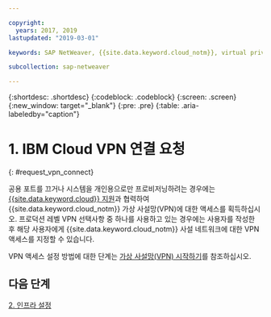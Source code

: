 ```yaml
---

copyright:
  years: 2017, 2019
lastupdated: "2019-03-01"

keywords: SAP NetWeaver, {{site.data.keyword.cloud_notm}}, virtual private network, VPN

subcollection: sap-netweaver

---
```


{:shortdesc: .shortdesc}
{:codeblock: .codeblock}
{:screen: .screen}
{:new_window: target="_blank"}
{:pre: .pre}
{:table: .aria-labeledby="caption"}

# 1. IBM Cloud VPN 연결 요청
{: #request_vpn_connect}

공용 포트를 끄거나 시스템을 개인용으로만 프로비저닝하려는 경우에는 [{{site.data.keyword.cloud}} 지원](/docs/get-support?topic=get-support-getting-customer-support#getting-customer-support)과 협력하여 {{site.data.keyword.cloud_notm}} 가상 사설망(VPN)에 대한 액세스를 획득하십시오. 프로덕션 레벨 VPN 선택사항 중 하나를 사용하고 있는 경우에는 사용자를 작성한 후 해당 사용자에게 {{site.data.keyword.cloud_notm}} 사설 네트워크에 대한 VPN 액세스를 지정할 수 있습니다.

VPN 액세스 설정 방법에 대한 단계는 [가상 사설망(VPN) 시작하기](/docs/infrastructure/iaas-vpn?topic=VPN-gettingstarted-with-virtual-private-networking#gettingstarted-with-virtual-private-networking)를 참조하십시오.

## 다음 단계

  [2. 인프라 설정](/docs/infrastructure/sap-netweaver?topic=sap-netweaver-set_up_infrastructure#set_up_infrastructure)
